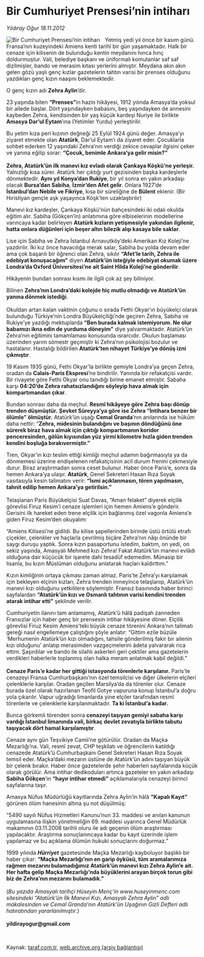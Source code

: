 # Bir Cumhuriyet Prensesi’nin intiharı

*Yıldıray Oğur 18.11.2012*

<div class="yazi"><img align="left" alt="Bir Cumhuriyet Prensesi’nin intiharı" border="0" src="http://www.taraf.com.tr/fotoraflar/makaleler/bir-cumhuriyet-prensesi-nin-intihari_7669_orijinal.jpg" style="border-right-width:10px; border-color:#FFFFFF"/><p>Yetmiş yedi yıl önce bir kasım günü. Fransa’nın kuzeyindeki Amiens kenti tarihî bir gün yaşamaktadır. Halk bir cenaze için kilisenin de bulunduğu kentin meydanını hınca hınç doldurmuştur. Vali, belediye başkanı ve üniformalı komutanlar saf saf dizilmişler, bando ve merasim kıtası yerlerini almıştır. Meydana akın akın gelen gözü yaşlı genç kızlar gazetelerin tahtın varisi bir prenses olduğunu yazdıkları genç kızın naaşını beklemektedir. </p>
<p>O genç kızın adı <b>Zehra Aylin</b>’dir.</p>
<p>23 yaşında biten <b>“Prenses”</b>in hazin hikâyesi, 1912 yılında Amasya’da yoksul bir ailede başlar. Dört yaşındayken babasını, beş yaşındayken de annesini kaybeden Zehra, kendisinden bir yaş küçük kardeşi Nuriye ile birlikte <b>Amasya Dar’ul Eytam</b>’ına (Yetimler Yurdu) yerleştirilir. </p>
<p>Bu yetim kıza peri kızının değneği 25 Eylül 1924 günü değer. Amasya’yı ziyaret etmekte olan <b>Atatürk</b>, Dar’ul Eytam’ı da ziyaret eder. Çocuklarla sohbet ederken 12 yaşındaki Zehra’nın verdiği zekice cevaplar ilgisini çeker ve yanına eğilip sorar: <b>“Çocuk, benimle Ankara’ya gelir misin?”</b> <br/><br/><b>Zehra, Atatürk’ün ilk manevi kız evladı olarak Çankaya Köşkü’ne yerleşir.</b> Yalnızlığı kısa sürer. Atatürk her çıktığı yurt gezisinden başka kardeşlerle dönmektedir. <b>Aynı yıl Konya’dan Rukiye</b>, bir yıl sonra en yakın arkadaşı olacak <b>Bursa’dan Sabiha</b>, <b>İzmir’den Afet gelir</b>. Onlara 1927’de <b>İstanbul’dan Nebile ve Fikriye</b>, kısa bir süreliğine de <b>Bülent</b> eklenir. (Bir Hıristiyan gençle aşk yaşayınca Köşk’ten uzaklaştırılır)</p>
<p>Manevi kız kardeşler, Çankaya Köşkü’nün bahçesindeki iki odalı okulda eğitim alır. Sabiha (Gökçen’in) anlatımına göre elbiselerinin modellerine varıncaya kadar belirleyen <b>Atatürk kızların yetişmesiyle yakından ilgilenir, hatta onlara düğünleri için beşer altın bilezik alıp kasaya bile saklar</b>.</p>
<p>Lise için Sabiha ve Zehra İstanbul Arnavutköy’deki Amerikan Kız Koleji’ne yazdırılır. İki kız önce havacılığa merak salar, Sabiha bu yolda devam eder ama çok başarılı bir öğrenci olan Zehra, sıkılır <b>“Afet’le tarih, Zehra ile edebiyat konuşacağım”</b> diyen <b>Atatürk’ün isteğiyle edebiyat okumak üzere</b> <b>Londra’da Oxford Üniversitesi’ne ait Saint Hilda Koleji’ne gönderilir</b>.</p>
<p>Hikâyenin bundan sonrası kısmı ile ilgili çok az şey biliniyor. </p>
<p>Bilinen <b>Zehra’nın Londra’daki kolejde hiç mutlu olmadığı ve Atatürk’ün yanına dönmek istediği</b>. <br/><br/>Okuldan artan kalan vaktinin çoğunu o sırada Fethi Okyar’ın büyükelçi olarak bulunduğu Türkiye’nin Londra Büyükelçiliği’nde geçiren Zehra, Sabiha ve Rukiye’ye yazdığı mektuplarda <b>“Ben burada kalmak istemiyorum. Ne olur babamızı ikna edin de yurduma döneyim”</b> diye yalvarmaktadır. Atatürk’ün Zehra’nın eğitimini tamamlaması konusunda ısrarcıdır. Okulun başlaması üzerinden yarım sömestr geçmiştir ki Zehra’nın psikolojisi bozulur ve hastalanır. Hastalığı bildirilen <b>Atatürk’ten nihayet Türkiye’ye dönüş izni çıkmıştır</b>. </p>
<p>19 Kasım 1935 günü, Fethi Okyar’la birlikte gemiyle Londra’ya geçen Zehra, oradan da <b>Calais-Paris Ekspresi</b>’ne bindirilir. Yanında bir refakatçisi vardır. Bir rivayete göre Fethi Okyar onu tanıdığı birine emanet etmiştir. Sabaha karşı <b>04:20’de Zehra rahatsızlandığını söyleyip hava almak için kompartımandan çıkar</b>. </p>
<p>Bundan sonrası daha da meçhul. <b>Resmî hikâyeye göre Zehra başı dönüp trenden düşmüştür.</b> <b>Şevket Süreyya’ya göre ise Zehra “İntihara benzer bir ölümle” ölmüştür.</b> Atatürk’ün uşağı <b>Cemal Granda</b>’nın anılarında ise hüküm daha nettir: “<b>Zehra, midesinin bulandığını ve başının döndüğünü öne sürerek biraz hava almak için çıktığı kompartımanın koridor penceresinden, gölün kıyısından yüz yirmi kilometre hızla giden trenden kendini boşluğa bırakıvermiştir.”</b></p>
<p>Tren, Okyar’ın kızı teslim ettiği kimliği meçhul adamın bağırmasıyla ya da dönmemesi üzerine endişelenen refakatçisinin acil durum frenini çekmesiyle durur. Biraz araştırmadan sonra ceset bulunur. Haber önce Paris’e, sonra da hemen Ankara’ya ulaşır. <b>Atatürk</b>, Genel Sekreteri Hasan Rıza Soyak vasıtasıyla kesin talimatını verir: <b>“İsmi açıklanmasın, tören yapılmasın, tahnit edilip hemen Ankara’ya getirilsin.”</b> <br/><br/>Telaşlanan Paris Büyükelçisi Suat Davas, “Aman felaket” diyerek elçilik görevlisi Firuz Kesim’i cenaze işlemleri için hemen Amiens’e gönderir. Gerisini ilk hareket eden trene elçilik için bağlanmış özel vagonla Amiens’e giden Firuz Kesim’den okuyalım: </p>
<p>“Amiens Kilisesi’ne gidildi. Bu kilise şapellerinden birinde üstü örtülü etrafı çiçekler, çelenkler ve haçlarla çevrilmiş biçâre Zehra’nın nâşı önünde bir saygı duruşu yaptık. Sonra kızın pasaportunu istedim, baktım, on yedi, on sekiz yaşında, Amasyalı Mehmed kızı Zehra! Fakat Atatürk’ün manevi evlâdı olduğuna dair küçücük bir işarete dahi tesadüf edemedim. Münasip bir lisanla, bu kızın Müslüman olduğunu anlatarak haçları kaldırttım.”</p>
<p>Kızın kimliğinin ortaya çıkması zaman almaz. Paris’te Zehra’yı karşılamak için bekleyen elçinin kızları, Zehra trenden inmeyince telaşlanıp, Atatürk’ün manevi kızı olduğunu yetkililere söylemiştir. Fransız basınında haber birinci sayfalardan <b>“Atatürk’ün kızı ve Osmanlı tahtının varisi kendini trenden atarak intihar etti”</b> şeklinde verilir.</p>
<p>Cumhuriyetin ilanını tam anlamamış, Atatürk’ü hâlâ padişah zanneden Fransızlar için haber genç bir prensesin intihar hikâyesine döner. Elçilik görevlisi Firuz Kesim Amiens’teki büyük cenaze törenini Ankara’nın talimatı gereği nasıl engellemeye çalıştığını şöyle anlatır: “Gittim ezile büzüle ‘Merhumenin Atatürk’ün kızı olmadığını, tahsile gönderilmiş fakir bir ailenin kızı olduğunu’ anlatıp merasimden vazgeçmelerini âdeta yalvararak rica ettim. Şaşırdılar ve bando ile silahlı askerleri geri çektiler ama gazetelerin verdikleri haberlerle toplanmış olan halka meram anlatmak kabil değildi.” <br/><br/><b>Cenaze Paris’e kadar her gittiği istasyonda törenlerle karşılanır.</b> Paris’te cenazeyi Fransa Cumhurbaşkanı’nın özel temsilcisi ve diğer ülkelerin elçileri çelenklerle karşılar. Oradan geçilen Marsilya’da da törenler olur. Cenaze burada özel olarak hazırlanan Teofil Gotye vapuruna konup İstanbul’a doğru yola çıkarılır. Vapur uğradığı limanlarda yine elçiler tarafından resmî törenlerle ve çelenklerle karşılanmaktadır. <b>Ta ki İstanbul’a kadar.</b> </p>
<p>Bunca görkemli törenden sonra <b>cenazeyi taşıyan gemiyi sabaha karşı vardığı İstanbul limanında vali, birkaç devlet zevatıyla birlikte tabutu taşıyacak dört hamal karşılamıştır</b>.</p>
<p>Cenaze aynı gün Teşvikiye Camii’ne götürülür. Oradan da Maçka Mezarlığı’na. Vali, resmî zevat, CHP teşkilatı ve öğrencilerin katıldığı cenazede Atatürk’ü Cumhurbaşkanı Genel Sekreteri Hasan Rıza Soyak temsil eder. Maçka’daki mezarın üstüne de Atatürk’ün adını taşıyan büyük bir çelenk bırakır. Haber önce gazetelerde şehir haberleri sayfalarında küçük olarak görülür. Ama intihar dedikoduları artınca gazeteler en yakın arkadaşı <b>Sabiha Gökçen</b>’in <b>“hayır intihar etmedi”</b> açıklamalarıyla cenazeyi birinci sayfalarına taşır. </p>
<p>Amasya Nüfus Müdürlüğü kayıtlarında Zehra Aylin’in hâlâ <b>“Kapalı Kayıt”</b> görünen ölüm hanesinin altına şu not düşülmüş: </p>
<p>“5490 sayılı Nüfus Hizmetleri Kanunu’nun 33. maddesi ve anılan kanunun uygulamasına ilişkin yönetmeliğin 69. maddesi uyarınca Genel Müdürlük makamının 03.11.2008 tarihli oluru ile adı geçenin ölüm araştırması yapılacaktır. Araştırma sonuçlanıncaya kadar bu kayıt üzerinde işlem yapılamaz ve bu açıklama ölümün hukuki sonuçlarını doğurmaz.”</p>
<p>1999 yılında <b><i>Hürriyet</i></b> gazetesinde Maçka Mezarlığı kayboluyor başlıklı bir haber çıkar: <b>“Maçka Mezarlığı’nın en garip öyküsü, tüm aramalarımıza rağmen mezarını bulamadığımız Atatürk’ün manevi kızı Zehra Aylin’e ait. Her hafta gelip Maçka Mezarlığı’nda büyüklerini arayan birçok torun gibi biz de Zehra’nın mezarını bulamadık.”</b> <br/><br/>(<i>Bu yazıda Amasyalı tarihçi Hüseyin Menç’in www.huseyinmenc.com sitesindeki “Atatürk’ün İlk Manevi Kızı, Amasyalı Zehra Aylin” adlı makalesinden ve Cemal Granda’nın Atatürk’ün Uşağının Gizli Defteri adlı hatıratından yararlanılmıştır</i>.)<br/><br/><b>yildirayogur@gmail.com</b></p>
<p> </p>
</div>

Kaynak: [taraf.com.tr](http://www.taraf.com.tr/yildiray-ogur/makale-bir-cumhuriyet-prensesi-nin-intihari.htm), [web.archive.org (arşiv bağlantısı)](http://web.archive.org/web/20130709125706/http://www.taraf.com.tr/yildiray-ogur/makale-bir-cumhuriyet-prensesi-nin-intihari.htm)
